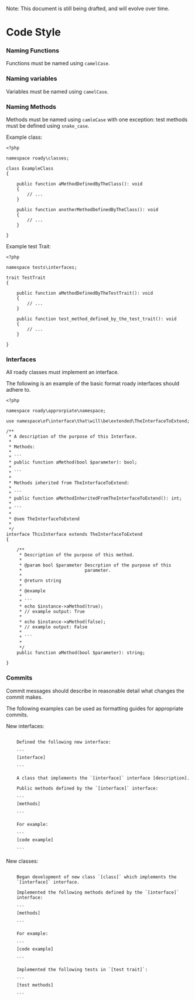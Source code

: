 Note: This document is still being drafted, and will evolve over time.

# Code Style

### Naming Functions

Functions must be named using `camelCase`.

### Naming variables

Variables must be named using `camelCase`.

### Naming Methods

Methods must be named using `camleCase` with one exception:
test methods must be defined using `snake_case`.

Example class:

```
<?php

namespace roady\classes;

class ExampleClass
{

    public function aMethodDefinedByTheClass(): void
    {
        // ...
    }

    public function anotherMethodDefinedByTheClass(): void
    {
        // ...
    }

}

```

Example test Trait:

```
<?php

namespace tests\interfaces;

trait TestTrait
{

    public function aMethodDefinedByTheTestTrait(): void
    {
        // ...
    }

    public function test_method_defined_by_the_test_trait(): void
    {
        // ...
    }

}

```

### Interfaces

All roady classes must implement an interface.

The following is an example of the basic format roady interfaces
should adhere to.

```
<?php

namespace roady\approrpiate\namespace;

use namespace\of\interface\that\will\be\extended\TheInterfaceToExtend;

/**
 * A description of the purpose of this Interface.
 *
 * Methods:
 *
 * ```
 * public function aMethod(bool $parameter): bool;
 *
 * ```
 *
 * Methods inherited from TheInterfaceToExtend:
 *
 * ```
 * public function aMethodInheritedFromTheInterfaceToExtend(): int;
 *
 * ```
 *
 * @see TheInterfaceToExtend
 *
 */
interface ThisInterface extends TheInterfaceToExtend
{

    /**
     * Description of the purpose of this method.
     *
     * @param bool $parameter Descrption of the purpose of this
     *                        parameter.
     *
     * @return string
     *
     * @example
     *
     * ```
     * echo $instance->aMethod(true);
     * // example output: True
     *
     * echo $instance->aMethod(false);
     * // example output: False
     *
     * ```
     *
     */
    public function aMethod(bool $parameter): string;

}

```

### Commits

Commit messages should describe in reasonable detail what changes
the commit makes.

The following examples can be used as formatting guides for
appropriate commits.

New interfaces:

```

    Defined the following new interface:

    ```
    [interface]

    ```

    A class that implements the `[interface]` interface [description].

    Public methods defined by the `[interface]` interface:

    ```
    [methods]

    ```

    For example:

    ```
    [code example]

    ```

```

New classes:

```

    Began development of new class `[class]` which implements the
    `[interface]` interface.

    Implemented the following methods defined by the `[interface]`
    interface:

    ```
    [methods]

    ```

    For example:

    ```
    [code example]

    ```

    Implemented the following tests in `[test trait]`:

    ```
    [test methods]

    ```

```

